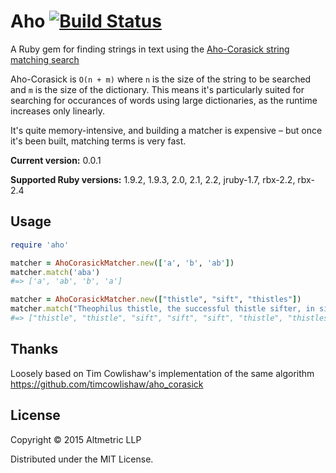 # Aho [![Build Status](https://travis-ci.org/altmetric/aho.svg?branch=master)](https://travis-ci.org/altmetric/aho)

A Ruby gem for finding strings in text using the [Aho-Corasick string matching search](http://citeseerx.ist.psu.edu/viewdoc/download?doi=10.1.1.96.4671&rep=rep1&type=pdf)

Aho-Corasick is `O(n + m)` where `n` is the size of the string to be searched
and `m` is the size of the dictionary. This means it's particularly suited for
searching for occurances of words using large dictionaries, as the runtime
increases only linearly.

It's quite memory-intensive, and building a matcher is expensive – but once it's
been built, matching terms is very fast.

**Current version:** 0.0.1

**Supported Ruby versions:** 1.9.2, 1.9.3, 2.0, 2.1, 2.2, jruby-1.7, rbx-2.2, rbx-2.4

## Usage

```ruby
require 'aho'

matcher = AhoCorasickMatcher.new(['a', 'b', 'ab'])
matcher.match('aba')
#=> ['a', 'ab', 'b', 'a']

matcher = AhoCorasickMatcher.new(["thistle", "sift", "thistles"])
matcher.match("Theophilus thistle, the successful thistle sifter, in sifting a sieve full of un-sifted thistles, thrust three thousand thistles through the thick of his thumb.")
#=> ["thistle", "thistle", "sift", "sift", "sift", "thistle", "thistles", "thistle", "thistles"]
```

## Thanks

Loosely based on Tim Cowlishaw's implementation of the same algorithm https://github.com/timcowlishaw/aho_corasick

## License

Copyright © 2015 Altmetric LLP

Distributed under the MIT License.
